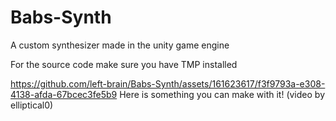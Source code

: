 # Babs-Synth
A custom synthesizer made in the unity game engine

For the source code make sure you have TMP installed



https://github.com/left-brain/Babs-Synth/assets/161623617/f3f9793a-e308-4138-afda-67bcec3fe5b9
Here is something you can make with it! (video by elliptical0)
